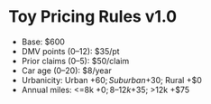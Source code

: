 # Toy Pricing Rules v1.0
- Base: $600
- DMV points (0–12): $35/pt
- Prior claims (0–5): $50/claim
- Car age (0–20): $8/year
- Urbanicity: Urban +$60; Suburban +$30; Rural +$0
- Annual miles: <=8k +$0; 8–12k +$35; >12k +$75
